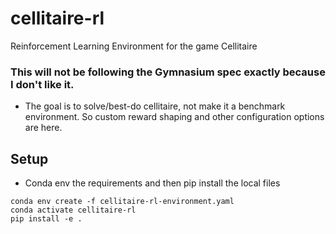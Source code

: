 # cellitaire-rl
Reinforcement Learning Environment for the game Cellitaire

### This will not be following the Gymnasium spec exactly because I don't like it.
- The goal is to solve/best-do cellitaire, not make it a benchmark environment. So custom reward shaping and other configuration options are here.



## Setup

- Conda env the requirements and then pip install the local files

```
conda env create -f cellitaire-rl-environment.yaml
conda activate cellitaire-rl
pip install -e .
```